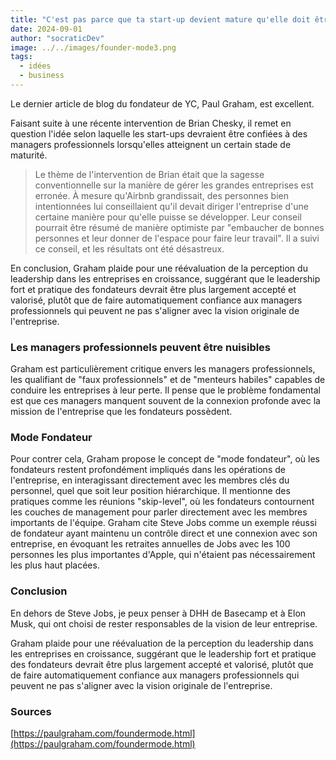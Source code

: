 ```yaml
---
title: "C'est pas parce que ta start-up devient mature qu'elle doit être gérée par des gestionnaires de carrière"  
date: 2024-09-01  
author: "socraticDev"  
image: ../../images/founder-mode3.png  
tags:  
  - idées  
  - business  
---
```


Le dernier article de blog du fondateur de YC, Paul Graham, est excellent.

Faisant suite à une récente intervention de Brian Chesky, il remet en question l'idée selon laquelle les start-ups devraient être confiées à des managers professionnels lorsqu'elles atteignent un certain stade de maturité.

> Le thème de l'intervention de Brian était que la sagesse conventionnelle sur la manière de gérer les grandes entreprises est erronée. À mesure qu'Airbnb grandissait, des personnes bien intentionnées lui conseillaient qu'il devait diriger l'entreprise d'une certaine manière pour qu'elle puisse se développer. Leur conseil pourrait être résumé de manière optimiste par "embaucher de bonnes personnes et leur donner de l'espace pour faire leur travail". Il a suivi ce conseil, et les résultats ont été désastreux.

En conclusion, Graham plaide pour une réévaluation de la perception du leadership dans les entreprises en croissance, suggérant que le leadership fort et pratique des fondateurs devrait être plus largement accepté et valorisé, plutôt que de faire automatiquement confiance aux managers professionnels qui peuvent ne pas s'aligner avec la vision originale de l'entreprise.

### Les managers professionnels peuvent être nuisibles

Graham est particulièrement critique envers les managers professionnels, les qualifiant de "faux professionnels" et de "menteurs habiles" capables de conduire les entreprises à leur perte. Il pense que le problème fondamental est que ces managers manquent souvent de la connexion profonde avec la mission de l'entreprise que les fondateurs possèdent.

### Mode Fondateur

Pour contrer cela, Graham propose le concept de "mode fondateur", où les fondateurs restent profondément impliqués dans les opérations de l'entreprise, en interagissant directement avec les membres clés du personnel, quel que soit leur position hiérarchique. Il mentionne des pratiques comme les réunions "skip-level", où les fondateurs contournent les couches de management pour parler directement avec les membres importants de l'équipe. Graham cite Steve Jobs comme un exemple réussi de fondateur ayant maintenu un contrôle direct et une connexion avec son entreprise, en évoquant les retraites annuelles de Jobs avec les 100 personnes les plus importantes d'Apple, qui n'étaient pas nécessairement les plus haut placées.

### Conclusion

En dehors de Steve Jobs, je peux penser à DHH de Basecamp et à Elon Musk, qui ont choisi de rester responsables de la vision de leur entreprise.

Graham plaide pour une réévaluation de la perception du leadership dans les entreprises en croissance, suggérant que le leadership fort et pratique des fondateurs devrait être plus largement accepté et valorisé, plutôt que de faire automatiquement confiance aux managers professionnels qui peuvent ne pas s'aligner avec la vision originale de l'entreprise.

### Sources

[https://paulgraham.com/foundermode.html](https://paulgraham.com/foundermode.html)